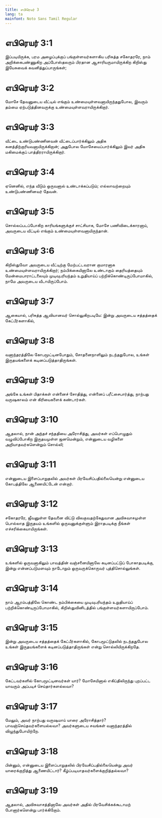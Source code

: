 ```yaml
---
title: எபிரெயர் 3
lang: ta
mainfont: Noto Sans Tamil Regular
---
```


# எபிரெயர் 3:1

இப்படியிருக்க, பரம அழைப்புக்குப் பங்குள்ளவர்களாகிய பரிசுத்த சகோதரரே, நாம் அறிக்கைபண்ணுகிற அப்போஸ்தலரும் பிரதான ஆசாரியருமாயிருக்கிற கிறிஸ்து இயேசுவைக் கவனித்துப்பாருங்கள்;

# எபிரெயர் 3:2

மோசே தேவனுடைய வீட்டில் எங்கும் உண்மையுள்ளவனாயிருந்ததுபோல, இவரும் தம்மை ஏற்படுத்தினவருக்கு உண்மையுள்ளவராயிருக்கிறார்.

# எபிரெயர் 3:3

வீட்டை உண்டுபண்ணினவன் வீட்டைப்பார்க்கிலும் அதிக கனத்திற்குரியவனாயிருக்கிறான்; அதுபோல மோசேயைப்பார்க்கிலும் இவர் அதிக மகிமைக்குப் பாத்திரராயிருக்கிறார்.

# எபிரெயர் 3:4

ஏனெனில், எந்த வீடும் ஒருவனால் உண்டாக்கப்படும்; எல்லாவற்றையும் உண்டுபண்ணினவர் தேவன்.

# எபிரெயர் 3:5

சொல்லப்படப்போகிற காரியங்களுக்குச் சாட்சியாக, மோசே பணிவிடைக்காரனாய், அவருடைய வீட்டில் எங்கும் உண்மையுள்ளவனாயிருந்தான்.

# எபிரெயர் 3:6

கிறிஸ்துவோ அவருடைய வீட்டிற்கு மேற்பட்டவரான குமாரனாக உண்மையுள்ளவராயிருக்கிறார்; நம்பிக்கையினாலே உண்டாகும் தைரியத்தையும் மேன்மைபாராட்டலையும் முடிவுபரியந்தம் உறுதியாய்ப் பற்றிக்கொண்டிருப்போமாகில், நாமே அவருடைய வீடாயிருப்போம்.

# எபிரெயர் 3:7

ஆகையால், பரிசுத்த ஆவியானவர் சொல்லுகிறபடியே: இன்று அவருடைய சத்தத்தைக் கேட்பீர்களாகில்,

# எபிரெயர் 3:8

வனாந்தரத்திலே கோபமூட்டினபோதும், சோதனைநாளிலும் நடந்ததுபோல, உங்கள் இருதயங்களைக் கடினப்படுத்தாதிருங்கள்.

# எபிரெயர் 3:9

அங்கே உங்கள் பிதாக்கள் என்னைச் சோதித்து, என்னைப் பரீட்சைபார்த்து, நாற்பது வருஷகாலம் என் கிரியைகளைக் கண்டார்கள்.

# எபிரெயர் 3:10

ஆதலால், நான் அந்தச் சந்ததியை அரோசித்து, அவர்கள் எப்பொழுதும் வழுவிப்போகிற இருதயமுள்ள ஜனமென்றும், என்னுடைய வழிகளை அறியாதவர்களென்றும் சொல்லி;

# எபிரெயர் 3:11

என்னுடைய இளைப்பாறுதலில் அவர்கள் பிரவேசிப்பதில்லையென்று என்னுடைய கோபத்திலே ஆணையிட்டேன் என்றார்.

# எபிரெயர் 3:12

சகோதரரே, ஜீவனுள்ள தேவனை விட்டு விலகுவதற்கேதுவான அவிசுவாசமுள்ள பொல்லாத இருதயம் உங்களில் ஒருவனுக்குள்ளும் இராதபடிக்கு நீங்கள் எச்சரிக்கையாயிருங்கள்.

# எபிரெயர் 3:13

உங்களில் ஒருவனாகிலும் பாவத்தின் வஞ்சனையினாலே கடினப்பட்டுப் போகாதபடிக்கு, இன்று என்னப்படுமளவும் நாடோறும் ஒருவருக்கொருவர் புத்திசொல்லுங்கள்.

# எபிரெயர் 3:14

நாம் ஆரம்பத்திலே கொண்ட நம்பிக்கையை முடிவுபரியந்தம் உறுதியாய்ப் பற்றிக்கொண்டிருப்போமாகில், கிறிஸ்துவினிடத்தில் பங்குள்ளவர்களாயிருப்போம்.

# எபிரெயர் 3:15

இன்று அவருடைய சத்தத்தைக் கேட்பீர்களாகில், கோபமூட்டுதலில் நடந்ததுபோல உங்கள் இருதயங்களைக் கடினப்படுத்தாதிருங்கள் என்று சொல்லியிருக்கிறதே.

# எபிரெயர் 3:16

கேட்டவர்களில் கோபமூட்டினவர்கள் யார்? மோசேயினால் எகிப்திலிருந்து புறப்பட்ட யாவரும் அப்படிச் செய்தார்களல்லவா?

# எபிரெயர் 3:17

மேலும், அவர் நாற்பது வருஷமாய் யாரை அரோசித்தார்? பாவஞ்செய்தவர்களையல்லவா? அவர்களுடைய சவங்கள் வனாந்தரத்தில் விழுந்துபோயிற்றே.

# எபிரெயர் 3:18

பின்னும், என்னுடைய இளைப்பாறுதலில் பிரவேசிப்பதில்லையென்று அவர் யாரைக்குறித்து ஆணையிட்டார்? கீழ்ப்படியாதவர்களைக்குறித்தல்லவா?

# எபிரெயர் 3:19

ஆதலால், அவிசுவாசத்தினாலே அவர்கள் அதில் பிரவேசிக்கக்கூடாமற் போனார்களென்று பார்க்கிறோம்.

